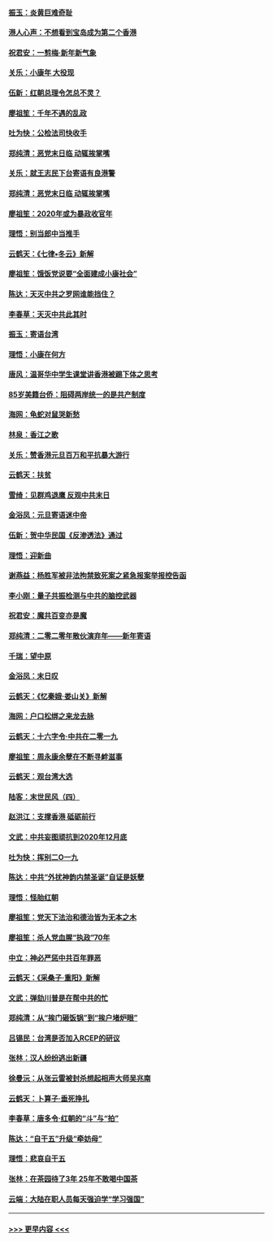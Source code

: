 #### [振玉：炎黄巨难奇耻](../pages/nsc993/n11779632.md?t=01100355) 
#### [港人心声：不想看到宝岛成为第二个香港](../pages/nsc993/n11778817.md?t=01100355) 
#### [祝君安：一剪梅‧新年新气象](../pages/nsc993/n11776340.md?t=01100355) 
#### [关乐：小康年 大役现](../pages/nsc993/n11774213.md?t=01100355) 
#### [伍新：红朝总理令怎总不灵？](../pages/nsc993/n11770813.md?t=01100355) 
#### [廖祖笙：千年不遇的乱政](../pages/nsc993/n11770373.md?t=01100355) 
#### [吐为快：公检法司快收手](../pages/nsc993/n11770359.md?t=01100355) 
#### [郑纯清：恶党末日临 动辄挨掌嘴](../pages/nsc993/n11769912.md?t=01100355) 
#### [关乐：就王志民下台寄语有良港警](../pages/nsc993/n11769903.md?t=01100355) 
#### [郑纯清：恶党末日临 动辄挨掌嘴](../pages/nsc993/n11769356.md?t=01100355) 
#### [廖祖笙：2020年或为暴政收官年](../pages/nsc993/n11768216.md?t=01100355) 
#### [理悟：别当郎中当推手](../pages/nsc993/n11768243.md?t=01100355) 
#### [云鹤天：《七律▪冬云》新解](../pages/nsc993/n11768204.md?t=01100355) 
#### [廖祖笙：饿饭党说要“全面建成小康社会”](../pages/nsc993/n11767482.md?t=01100355) 
#### [陈达：天灭中共之罗网谁能挡住？](../pages/nsc993/n11767465.md?t=01100355) 
#### [李春草：天灭中共此其时](../pages/nsc993/n11767452.md?t=01100355) 
#### [振玉：寄语台湾](../pages/nsc993/n11767432.md?t=01100355) 
#### [理悟：小康在何方](../pages/nsc993/n11767394.md?t=01100355) 
#### [唐风：温哥华中学生课堂讲香港被踢下体之思考](../pages/nsc993/n11766848.md?t=01100355) 
#### [85岁美籍台侨：阻碍两岸统一的是共产制度](../pages/nsc993/n11765043.md?t=01100355) 
#### [海网：龟蛇对鼠哭新愁](../pages/nsc993/n11764895.md?t=01100355) 
#### [林泉：香江之歌](../pages/nsc993/n11764415.md?t=01100355) 
#### [关乐：赞香港元旦百万和平抗暴大游行](../pages/nsc993/n11764382.md?t=01100355) 
#### [云鹤天：扶贫](../pages/nsc993/n11764245.md?t=01100355) 
#### [雪绮：见群鸡退鹰  反观中共末日](../pages/nsc993/n11762112.md?t=01100355) 
#### [金浴凤：元旦寄语迷中帝](../pages/nsc993/n11761788.md?t=01100355) 
#### [伍新：贺中华民国《反渗透法》通过](../pages/nsc993/n11761994.md?t=01100355) 
#### [理悟：迎新曲](../pages/nsc993/n11761152.md?t=01100355) 
#### [谢燕益：杨胜军被非法拘禁致死案之紧急报案举报控告函](../pages/nsc993/n11756134.md?t=01100355) 
#### [李小刚：量子共振检测与中共的脑控武器](../pages/nsc993/n11754518.md?t=01100355) 
#### [祝君安：魔共百变亦是魔](../pages/nsc993/n11754469.md?t=01100355) 
#### [郑纯清：二零二零年散伙演弃年——新年寄语](../pages/nsc993/n11754195.md?t=01100355) 
#### [千瑞：望中原](../pages/nsc993/n11754159.md?t=01100355) 
#### [金浴凤：末日叹](../pages/nsc993/n11752359.md?t=01100355) 
#### [云鹤天：《忆秦娥‧娄山关》新解](../pages/nsc993/n11752348.md?t=01100355) 
#### [海网：户口松绑之来龙去脉](../pages/nsc993/n11752328.md?t=01100355) 
#### [云鹤天：十六字令‧中共在二零一九](../pages/nsc993/n11752305.md?t=01100355) 
#### [廖祖笙：周永康余孽在不断寻衅滋事](../pages/nsc993/n11751013.md?t=01100355) 
#### [云鹤天：观台湾大选](../pages/nsc993/n11751007.md?t=01100355) 
#### [陆客：末世民风（四）](../pages/nsc993/n11749203.md?t=01100355) 
#### [赵洪江：支撑香港 砥砺前行](../pages/nsc993/n11748482.md?t=01100355) 
#### [文武：中共妄图顽抗到2020年12月底](../pages/nsc993/n11748446.md?t=01100355) 
#### [吐为快：挥别二O一九](../pages/nsc993/n11748411.md?t=01100355) 
#### [陈达：中共“外扰神韵内禁圣诞”自证是妖孽](../pages/nsc993/n11748226.md?t=01100355) 
#### [理悟：怪胎红朝](../pages/nsc993/n11748206.md?t=01100355) 
#### [廖祖笙：党天下法治和德治皆为无本之木](../pages/nsc993/n11748135.md?t=01100355) 
#### [廖祖笙：杀人党血腥“执政”70年](../pages/nsc993/n11745144.md?t=01100355) 
#### [中立：神必严惩中共百年罪恶](../pages/nsc993/n11744970.md?t=01100355) 
#### [云鹤天：《采桑子‧重阳》新解](../pages/nsc993/n11744948.md?t=01100355) 
#### [文武：弹劾川普是在帮中共的忙](../pages/nsc993/n11744758.md?t=01100355) 
#### [郑纯清：从“挨门砸饭锅”到“挨户堵炉眼”](../pages/nsc993/n11744745.md?t=01100355) 
#### [吕锡民：台湾是否加入RCEP的研议](../pages/nsc993/n11744701.md?t=01100355) 
#### [张林：汉人纷纷逃出新疆](../pages/nsc993/n11743530.md?t=01100355) 
#### [徐曼沅：从张云雷被封杀想起相声大师吴兆南](../pages/nsc993/n11741816.md?t=01100355) 
#### [云鹤天：卜算子‧垂死挣扎](../pages/nsc993/n11739956.md?t=01100355) 
#### [李春草：唐多令‧红朝的“斗”与“拍”](../pages/nsc993/n11739830.md?t=01100355) 
#### [陈达：“自干五”升级“牵妨母”](../pages/nsc993/n11739724.md?t=01100355) 
#### [理悟：悲哀自干五](../pages/nsc993/n11739547.md?t=01100355) 
#### [张林：在茶园待了3年 25年不敢喝中国茶](../pages/nsc993/n11739240.md?t=01100355) 
#### [云端：大陆在职人员每天强迫学“学习强国”](../pages/nsc993/n11738735.md?t=01100355) 

----
#### [ >>> 更早内容 <<< ](../indexes/nsc993-earlier.md)
